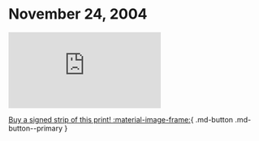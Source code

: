 # November 24, 2004

![](https://www.achewood.com/comic.php?date=11242004)

[Buy a signed strip of this print! :material-image-frame:](https://achewood-holiday-pop-up.myshopify.com/products/strip#11242004){ .md-button .md-button--primary }
